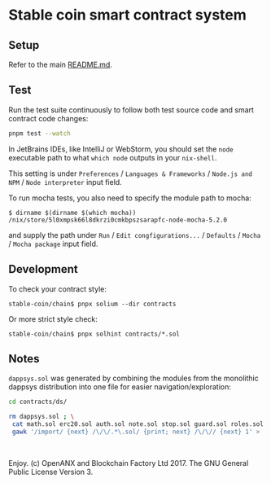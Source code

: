 # Stable coin smart contract system

## Setup

Refer to the main [README.md](../README.md).

## Test

Run the test suite continuously to follow both test source code and
smart contract code changes:

```bash
pnpm test --watch
```

In JetBrains IDEs, like IntelliJ or WebStorm, you should set the `node`
executable path to what `which node` outputs in your `nix-shell`.

This setting is under `Preferences` / `Languages & Frameworks`
/ `Node.js and NPM` / `Node interpreter` input field.

To run mocha tests, you also need to specify the module path to mocha:

```
$ dirname $(dirname $(which mocha))
/nix/store/5l0xmpsk66l8dkrzi0cmkbpszsarapfc-node-mocha-5.2.0
```

and supply the path under `Run` / `Edit congfigurations...` / `Defaults`
/ `Mocha` / `Mocha package` input field.

## Development

To check your contract style:
```
stable-coin/chain$ pnpx solium --dir contracts
```

Or more strict style check:
```
stable-coin/chain$ pnpx solhint contracts/*.sol
```

## Notes

`dappsys.sol` was generated by combining the modules
from the monolithic dappsys distribution
into one file for easier navigation/exploration:

```bash
cd contracts/ds/

rm dappsys.sol ; \
 cat math.sol erc20.sol auth.sol note.sol stop.sol guard.sol roles.sol base.sol token.sol multivault.sol vault.sol exec.sol thing.sol | \
 gawk '/import/ {next} /\/\/.*\.sol/ {print; next} /\/\// {next} 1' > ../dappsys.sol 
```
<br />

Enjoy. (c) OpenANX and Blockchain Factory Ltd 2017. The GNU General Public License Version 3.
